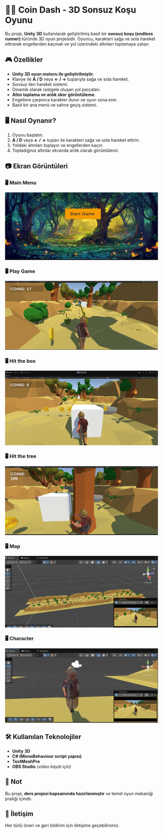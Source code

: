 # 🏃‍♂️ Coin Dash - 3D Sonsuz Koşu Oyunu

Bu proje, **Unity 3D** kullanılarak geliştirilmiş basit bir **sonsuz koşu (endless runner)** türünde 3D oyun projesidir. Oyuncu, karakteri sağa ve sola hareket ettirerek engellerden kaçmalı ve yol üzerindeki altınları toplamaya çalışır.

## 🎮 Özellikler

- **Unity 3D oyun motoru ile geliştirilmiştir.**
- Klavye ile **A / D** veya **← / →** tuşlarıyla sağa ve sola hareket.
- Sonsuz ileri hareket sistemi.
- Dinamik olarak rastgele oluşan yol parçaları.
- **Altın toplama ve anlık skor görüntüleme**.
- Engellere çarpınca karakter durur ve oyun sona erer.
- Basit bir ana menü ve sahne geçiş sistemi.

## 🖥️ Nasıl Oynanır?

1. Oyunu başlatın.
2. **A / D** veya **← / →** tuşları ile karakteri sağa ve sola hareket ettirin.
3. Yoldaki altınları toplayın ve engellerden kaçın.
4. Topladığınız altınlar ekranda anlık olarak görüntülenir.

## 📷 Ekran Görüntüleri

### 🖥️ Main Menu
![Main Menu](https://github.com/AbdulmecidNasir/Path_of_Coins/blob/8cc7b77190ffac496f6ca73c9156bea28ff9b5e7/screenshots/Screenshot%202025-06-23%20212351.png)

### 🖥️ Play Game
![Play Game](https://github.com/AbdulmecidNasir/Path_of_Coins/blob/8cc7b77190ffac496f6ca73c9156bea28ff9b5e7/screenshots/Screenshot%202025-06-23%20225438.png)

### 🖥️ Hit the box
![He hit the box](https://github.com/AbdulmecidNasir/Path_of_Coins/blob/8cc7b77190ffac496f6ca73c9156bea28ff9b5e7/screenshots/Screenshot%202025-06-23%20212413.png)

### 🖥️ Hit the tree
![Hit the tree](https://github.com/AbdulmecidNasir/Path_of_Coins/blob/8cc7b77190ffac496f6ca73c9156bea28ff9b5e7/screenshots/Screenshot%202025-06-23%20212717.png)

### 🖥️ Map
![Map](https://github.com/AbdulmecidNasir/Path_of_Coins/blob/8cc7b77190ffac496f6ca73c9156bea28ff9b5e7/screenshots/Screenshot%202025-06-23%20212918.png)

### 🖥️ Character
![Salon Kayıt Ekranı](https://github.com/AbdulmecidNasir/Path_of_Coins/blob/8cc7b77190ffac496f6ca73c9156bea28ff9b5e7/screenshots/Screenshot%202025-06-23%20213032.png)


## 🛠️ Kullanılan Teknolojiler

- **Unity 3D**
- **C# (MonoBehaviour script yapısı)**
- **TextMeshPro**
- **OBS Studio** *(video kaydı için)*

## 📌 Not

Bu proje, **ders projesi kapsamında hazırlanmıştır** ve temel oyun mekaniği pratiği içindir.

## 📧 İletişim

Her türlü öneri ve geri bildirim için iletişime geçebilirsiniz.

